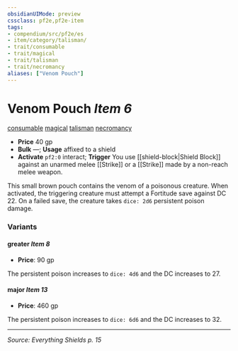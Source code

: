 ```yaml
---
obsidianUIMode: preview
cssclass: pf2e,pf2e-item
tags:
- compendium/src/pf2e/es
- item/category/talisman/
- trait/consumable
- trait/magical
- trait/talisman
- trait/necromancy
aliases: ["Venom Pouch"]
---
```

# Venom Pouch *Item 6*  
[consumable](consumable.md)  [magical](magical.md)  [talisman](talisman.md)  [necromancy](necromancy.md)

- **Price** 40 gp
- **Bulk** —; **Usage** affixed to a shield
- **Activate** `pf2:0` interact; **Trigger** You use [[shield-block|Shield Block]] against an unarmed melee [[Strike]] or a [[Strike]] made by a non-reach melee weapon.

This small brown pouch contains the venom of a poisonous creature. When activated, the triggering creature must attempt a Fortitude save against DC 22. On a failed save, the creature takes `dice: 2d6` persistent poison damage.

### Variants

#### greater *Item 8*

- **Price**: 90 gp

The persistent poison increases to `dice: 4d6` and the DC increases to 27.

#### major *Item 13*

- **Price**: 460 gp

The persistent poison increases to `dice: 6d6` and the DC increases to 32.

---
*Source: Everything Shields p. 15*